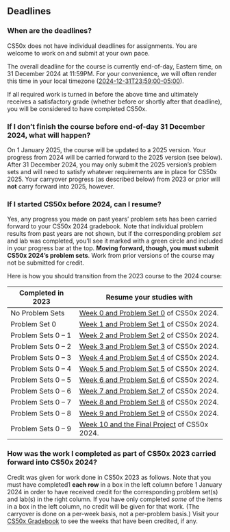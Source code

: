 ## Deadlines

### When are the deadlines?

CS50x does not have individual deadlines for assignments. You are welcome to work on and submit at your own pace.

The overall deadline for the course is currently end-of-day, Eastern time, on 31 December 2024 at 11:59PM. For your convenience, we will often render this time in your local timezone ([2024-12-31T23:59:00-05:00](https://time.cs50.io/20241231T235900-0500)).

If all required work is turned in before the above time and ultimately receives a satisfactory grade (whether before or shortly after that deadline), you will be considered to have completed CS50x.

### If I don’t finish the course before end-of-day 31 December 2024, what will happen?

On 1 January 2025, the course will be updated to a 2025 version. Your progress from 2024 will be carried forward to the 2025 version (see below). After 31 December 2024, you may only submit the 2025 version’s problem sets and will need to satisfy whatever requirements are in place for CS50x 2025. Your carryover progress (as described below) from 2023 or prior will **not** carry forward into 2025, however.

### If I started CS50x before 2024, can I resume?

Yes, any progress you made on past years’ problem sets has been carried forward to your CS50x 2024 gradebook. Note that individual problem results from past years are not shown, but if the corresponding problem _set_ and lab was completed, you’ll see it marked with a green circle and included in your progress bar at the top. **Moving forward, though, you must submit CS50x 2024’s problem sets**. Work from prior versions of the course may not be submitted for credit.

Here is how you should transition from the 2023 course to the 2024 course:

| Completed in 2023  | Resume your studies with                                     |
| ------------------ | ------------------------------------------------------------ |
| No Problem Sets    | [Week 0 and Problem Set 0](../weeks/0/) of CS50x 2024.       |
| Problem Set 0      | [Week 1 and Problem Set 1](../weeks/1/) of CS50x 2024.       |
| Problem Sets 0 – 1 | [Week 2 and Problem Set 2](../weeks/2/) of CS50x 2024.       |
| Problem Sets 0 – 2 | [Week 3 and Problem Set 3](../weeks/3/) of CS50x 2024.       |
| Problem Sets 0 – 3 | [Week 4 and Problem Set 4](../weeks/4/) of CS50x 2024.       |
| Problem Sets 0 – 4 | [Week 5 and Problem Set 5](../weeks/5/) of CS50x 2024.       |
| Problem Sets 0 – 5 | [Week 6 and Problem Set 6](../weeks/6/) of CS50x 2024.       |
| Problem Sets 0 – 6 | [Week 7 and Problem Set 7](../weeks/7/) of CS50x 2024.       |
| Problem Sets 0 – 7 | [Week 8 and Problem Set 8](../weeks/8/) of CS50x 2024.       |
| Problem Sets 0 – 8 | [Week 9 and Problem Set 9](../weeks/9/) of CS50x 2024.       |
| Problem Sets 0 – 9 | [Week 10 and the Final Project](../weeks/10/) of CS50x 2024. |

### How was the work I completed as part of CS50x 2023 carried forward into CS50x 2024?

Credit was given for work done in CS50x 2023 as follows. Note that you must have completed1 **each row** in a box in the left column before 1 January 2024 in order to have received credit for the corresponding problem set(s) and lab(s) in the right column. If you have only completed _some_ of the items in a box in the left column, no credit will be given for that work. (The carryover is done on a per-week basis, not a per-problem basis.) Visit your [CS50x Gradebook](https://cs50.me/cs50x) to see the weeks that have been credited, if any.
